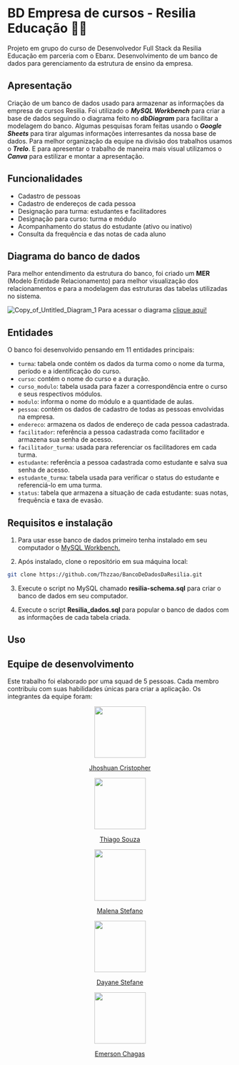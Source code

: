 # BD Empresa de cursos - Resilia Educação 📒💙
Projeto em grupo do curso de Desenvolvedor Full Stack da Resilia Educação em parceria com o Ebanx. 
Desenvolvimento de um banco de dados para gerenciamento da estrutura de ensino da empresa.

## Apresentação
Criação de um banco de dados usado para armazenar as informações da empresa de cursos Resilia. Foi utilizado o **_MySQL Workbench_** para criar a base de dados seguindo o diagrama feito no **_dbDiagram_** para facilitar a modelagem do banco. Algumas pesquisas foram feitas usando o **_Google Sheets_** para tirar algumas informações interresantes da nossa base de dados. Para melhor organização da equipe na divisão dos trabalhos usamos o **_Trelo_**. E para apresentar o trabalho de maneira mais visual utilizamos o **_Canva_** para estilizar e montar a apresentação. 

## Funcionalidades 
- Cadastro de pessoas 
- Cadastro de endereços de cada pessoa
- Designação para turma: estudantes e facilitadores 
- Designação para curso: turma e módulo 
- Acompanhamento do status do estudante (ativo ou inativo)
- Consulta da frequência e das notas de cada aluno

## Diagrama do banco de dados 
Para melhor entendimento da estrutura do banco, foi criado um **MER** (Modelo Entidade Relacionamento) para melhor visualização dos relacionamentos e para a modelagem das estruturas das tabelas utilizadas no sistema. 

![Copy_of_Untitled_Diagram_1](https://github.com/Thzzao/BancoDeDadosDaResilia/assets/95200381/ed082787-2e94-4501-ac1f-7fc7872817fb)
Para acessar o diagrama [clique aqui!](https://dbdiagram.io/) 

## Entidades
O banco foi desenvolvido pensando em 11 entidades principais: 
- `turma`: tabela onde contém os dados da turma como o nome da turma, período e a identificação do curso.
- `curso`: contém o nome do curso e a duração.
- `curso_modulo`: tabela usada para fazer a correspondência entre o curso e seus respectivos módulos. 
- `modulo`: informa o nome do módulo e a quantidade de aulas.
- `pessoa`: contém os dados de cadastro de todas as pessoas envolvidas na empresa.
- `endereco`: armazena os dados de endereço de cada pessoa cadastrada.
- `facilitador`: referência a pessoa cadastrada como facilitador e armazena sua senha de acesso.
- `facilitador_turma`: usada para referenciar os facilitadores em cada turma. 
- `estudante`: referência a pessoa cadastrada como estudante e salva sua senha de acesso.
- `estudante_turma`: tabela usada para verificar o status do estudante e referenciá-lo em uma turma. 
- `status`: tabela que armazena a situação de cada estudante: suas notas, frequência e taxa de evasão.

## Requisitos e instalação 
1. Para usar esse banco de dados primeiro tenha instalado em seu computador o [MySQL Workbench.](https://www.mysql.com/products/workbench/)

2. Após instalado, clone o repositório em sua máquina local:
```bash
git clone https://github.com/Thzzao/BancoDeDadosDaResilia.git
```

3. Execute o script no MySQL chamado **resilia-schema.sql** para criar o banco de dados em seu computador.

4. Execute o script **Resilia_dados.sql** para popular o banco de dados com as informações de cada tabela criada. 

## Uso 


<!-- Colocar as pergutas aqui como exemplo de uso -->


## Equipe de desenvolvimento
Este trabalho foi elaborado por uma squad de 5 pessoas. Cada membro contribuiu com suas habilidades únicas para criar a aplicação. Os integrantes da equipe foram:

<div align="center">

[<img src="https://manicpixiecat.github.io/ProjetoSquad3/src/img/Integrantes/Thiago.JPG" width=115><p>Jhoshuan Cristopher</p>](https://github.com/Jhosh-Christopher)

[<img src="https://manicpixiecat.github.io/ProjetoSquad3/src/img/Integrantes/Thiago.JPG" width=115><p>Thiago Souza</p>](https://github.com/Thzzao) 

[<img src="https://manicpixiecat.github.io/ProjetoSquad3/src/img/Integrantes/Thiago.JPG" width=115><p>Malena Stefano</p>](https://github.com/tsarinatsarina)

[<img src="https://manicpixiecat.github.io/ProjetoSquad3/src/img/Integrantes/Thiago.JPG" width=115><p>Dayane Stefane</p>](https://github.com/Dayane99) 

[<img src="https://manicpixiecat.github.io/ProjetoSquad3/src/img/Integrantes/Thiago.JPG" width=115><p>Emerson Chagas</p>](https://github.com/emerchagas)

</div> 

